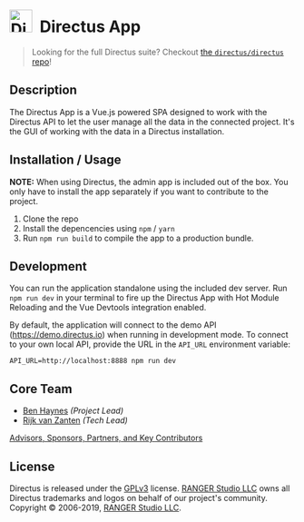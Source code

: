 <h1>
  <img src="https://user-images.githubusercontent.com/522079/43096167-3a1b1118-8e86-11e8-9fb2-7b4e3b1368bc.png" width="40" alt="Directus Logo"/>&nbsp;&nbsp;Directus App</h1>

> Looking for the full Directus suite? Checkout [the `directus/directus` repo](https://github.com/directus/directus)!

## Description

The Directus App is a Vue.js powered SPA designed to work with the Directus API to let the user manage all the data in the connected project. It's the GUI of working with the data in a Directus installation. 

## Installation / Usage

**NOTE:** When using Directus, the admin app is included out of the box. You only have to install the app separately if you want to contribute to the project.

1. Clone the repo
2. Install the depencencies using `npm` / `yarn`
3. Run `npm run build` to compile the app to a production bundle.

## Development

You can run the application standalone using the included dev server. Run `npm run dev` in your terminal to fire up the Directus App with Hot Module Reloading and the Vue Devtools integration enabled.

By default, the application will connect to the demo API (https://demo.directus.io) when running in development mode. To connect to your own local API, provide the URL in the `API_URL` environment variable:

```
API_URL=http://localhost:8888 npm run dev
```

## Core Team

* [Ben Haynes](https://github.com/benhaynes) _(Project Lead)_
* [Rijk van Zanten](https://github.com/rijkvanzanten) _(Tech Lead)_

[Advisors, Sponsors, Partners, and Key Contributors](https://directus.io/organization.html#the-team)

## License

Directus is released under the [GPLv3](http://www.gnu.org/copyleft/gpl.html) license. [RANGER Studio LLC](https://rangerstudio.com) owns all Directus trademarks and logos on behalf of our project's community. Copyright © 2006-2019, [RANGER Studio LLC](https://rangerstudio.com).
